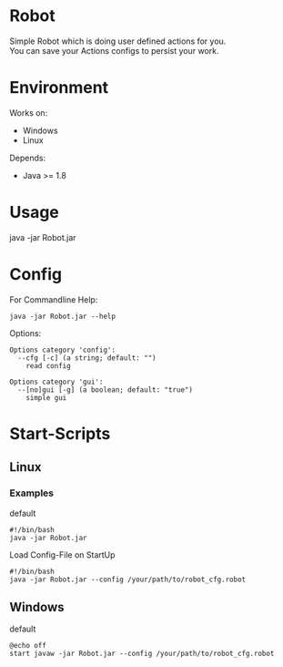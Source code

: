 # Robot

Simple Robot which is doing user defined actions for you. <br>
You can save your Actions configs to persist your work.

# Environment
Works on:
  - Windows
  - Linux
  
Depends:
  - Java >= 1.8

# Usage

  java -jar Robot.jar 
  
  
# Config
For Commandline Help:

    java -jar Robot.jar --help

Options:

    Options category 'config':
      --cfg [-c] (a string; default: "")
        read config

    Options category 'gui':
      --[no]gui [-g] (a boolean; default: "true")
        simple gui

# Start-Scripts

## Linux

### Examples
default


    #!/bin/bash
    java -jar Robot.jar

Load Config-File on StartUp


    #!/bin/bash
    java -jar Robot.jar --config /your/path/to/robot_cfg.robot
    
## Windows
default

    @echo off
    start javaw -jar Robot.jar --config /your/path/to/robot_cfg.robot
